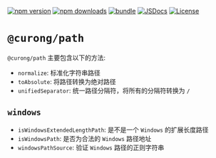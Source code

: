 [![npm version][npm-version-src]][npm-version-href]
[![npm downloads][npm-downloads-src]][npm-downloads-href]
[![bundle][bundle-src]][bundle-href]
[![JSDocs][jsdocs-src]][jsdocs-href]
[![License][license-src]][license-href]

[npm-version-src]: https://img.shields.io/npm/v/@curong/path?style=flat&colorA=080f12&colorB=1fa669
[npm-version-href]: https://npmjs.com/package/@curong/path
[npm-downloads-src]: https://img.shields.io/npm/dm/@curong/path?style=flat&colorA=080f12&colorB=1fa669
[npm-downloads-href]: https://npmjs.com/package/@curong/path
[bundle-src]: https://img.shields.io/bundlephobia/minzip/@curong/path?style=flat&colorA=080f12&colorB=1fa669&label=minzip
[bundle-href]: https://bundlephobia.com/result?p=@curong/path
[license-src]: https://img.shields.io/github/license/wtklbm/curong.svg?style=flat&colorA=080f12&colorB=1fa669
[license-href]: https://github.com/wtklbm/curong/blob/main/LICENSE
[jsdocs-src]: https://img.shields.io/badge/jsdocs-reference-080f12?style=flat&colorA=080f12&colorB=1fa669
[jsdocs-href]: https://www.jsdocs.io/package/@curong/path

# `@curong/path`

`@curong/path` 主要包含以下的方法:

- `normalize`: 标准化字符串路径
- `toAbsolute`: 将路径转换为绝对路径
- `unifiedSeparator`: 统一路径分隔符，将所有的分隔符转换为 `/`

## `windows`

- `isWindowsExtendedLengthPath`: 是不是一个 `Windows` 的扩展长度路径
- `isWindowsPath`: 是否为合法的 `Windows` 路径地址
- `windowsPathSource`: 验证 `Windows` 路径的正则字符串
